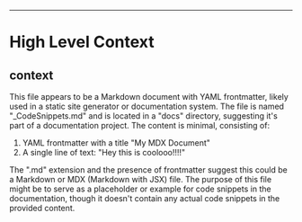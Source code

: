 

  ---
# High Level Context
## context
This file appears to be a Markdown document with YAML frontmatter, likely used in a static site generator or documentation system. The file is named "_CodeSnippets.md" and is located in a "docs" directory, suggesting it's part of a documentation project. The content is minimal, consisting of:

1. YAML frontmatter with a title "My MDX Document"
2. A single line of text: "Hey this is coolooo!!!!"

The ".md" extension and the presence of frontmatter suggest this could be a Markdown or MDX (Markdown with JSX) file. The purpose of this file might be to serve as a placeholder or example for code snippets in the documentation, though it doesn't contain any actual code snippets in the provided content.

  